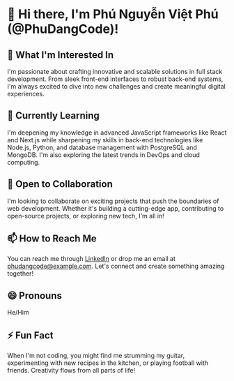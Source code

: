 # 👋 Hi there, I'm Phú Nguyễn Việt Phú (@PhuDangCode)!

## 👀 What I'm Interested In
I'm passionate about crafting innovative and scalable solutions in full stack development. From sleek front-end interfaces to robust back-end systems, I'm always excited to dive into new challenges and create meaningful digital experiences.

## 🌱 Currently Learning
I'm deepening my knowledge in advanced JavaScript frameworks like React and Next.js while sharpening my skills in back-end technologies like Node.js, Python, and database management with PostgreSQL and MongoDB. I'm also exploring the latest trends in DevOps and cloud computing.

## 💞️ Open to Collaboration
I'm looking to collaborate on exciting projects that push the boundaries of web development. Whether it's building a cutting-edge app, contributing to open-source projects, or exploring new tech, I'm all in!

## 📫 How to Reach Me
You can reach me through [LinkedIn](https://www.linkedin.com/in/phu-mai-nguyen-viet-663628252/) or drop me an email at phudangcode@example.com. Let's connect and create something amazing together!

## 😄 Pronouns
He/Him

## ⚡ Fun Fact
When I'm not coding, you might find me strumming my guitar, experimenting with new recipes in the kitchen, or playing football with friends. Creativity flows from all parts of life!

<!---
PhuDangCode/PhuDangCode is a ✨ special ✨ repository because its `README.md` (this file) appears on your GitHub profile.
You can click the Preview link to take a look at your changes.
--->
